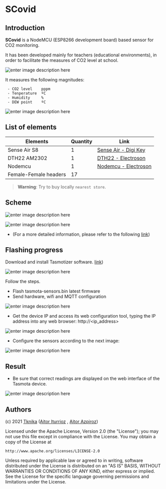 # SCovid



## Introduction

**SCovid** is a NodeMCU (ESP8266 development board) based sensor for CO2 monitoring. 

It has been developed mainly for teachers (educational environments), in order to facilitate the measures of CO2 level at school.

![enter image description here](Sentsoreak.png "Sensors")

It measures the following magnitudes: 

	 - CO2 level    pppm 
	 - Tenperature  ºC 
	 - Humidity     %
	 - DEW point    ºC
 
![enter image description here](Muntaia.png "Muntaia")


## List of elements
|Elements| Quantity | Link | 
|---|---|---|
| Sense Air S8| 1 |[Sense Air - Digi Key](https://www.digikey.es/product-detail/es/senseair-north-america-inc/004-0-0017/2194-004-0-0017-ND/10416536?utm_adgroup=Gas%20Sensors&utm_source=google&utm_medium=cpc&utm_campaign=Shopping_Product_Sensors%2C%20Transducers&utm_term=&productid=10416536&gclid=CjwKCAjwxuuCBhATEiwAIIIz0dKA79hlJd5p6Pi6lWrorZQlp4i2TtIozsbHxj0ZyZ9SqScUC76-VBoC6QgQAvD_BwE)|
| DTH22 AM2302| 1 |[DTH22 - Electroson](https://electroson.com/producto/arduino-sensor-temperatura-y-humedad/ARDHT22)|
| Nodemcu| 1 |[Nodemcu - Electroson](https://electroson.com/)|
| Female-Female headers| 17 ||

> **Warning**: Try to buy locally ```nearest store```.

## Scheme
![enter image description here](eskemafzz_bb.png "Muntaia")

![enter image description here](eskemafzz_schem.png "Muntaia")

  - (For a more detailed information, please refer to the following [link](https://senseair.com/products/size-counts/s8-residential/))


## Flashing progress

Download and install Tasmotizer software.  [link](https://github.com/tasmota/tasmotizer))


![enter image description here](Tasmotizer04.png "Tasmotizer")

Follow the steps. 

- Flash tasmota-sensors.bin latest firmware
- Send hardware, wifi and MQTT configuration

![enter image description here](Tramotizer08.png "Tasmotizer")

- Get the device IP and access its web configuration tool, typing the IP address into any web browser: http://<ip_address>

![enter image description here](Tasmotizer10.png "Tasmotizer")

- Configure the sensors according to the next image:

![enter image description here](Tasmotizer12.png "Tasmotizer")

## Result

 - Be sure that correct readings are displayed on the web interface of the Tasmota device.

![enter image description here](Tasmotizer12.png "Tasmotizer")


## Authors

(c) 2021 [Tknika](https://tknika.eus/) ([Aitor Iturrioz](https://github.com/bodiroga) ,  [Aitor Azpiroz](https://github.com/axpirina))

Licensed under the Apache License, Version 2.0 (the "License");
you may not use this file except in compliance with the License.
You may obtain a copy of the License at

    http://www.apache.org/licenses/LICENSE-2.0

Unless required by applicable law or agreed to in writing, software
distributed under the License is distributed on an "AS IS" BASIS,
WITHOUT WARRANTIES OR CONDITIONS OF ANY KIND, either express or implied.
See the License for the specific language governing permissions and
limitations under the License.
